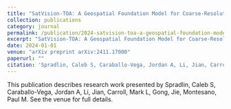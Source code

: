 ```yaml
---
title: "SatVision-TOA: A Geospatial Foundation Model for Coarse-Resolution All-Sky Remote Sensing Imagery"
collection: publications
category: journal
permalink: /publication/2024-satvision-toa-a-geospatial-foundation-model-for-coarse-resolution-all-sky-remote-sensing-imagery
excerpt: "SatVision-TOA: A Geospatial Foundation Model for Coarse-Resolution All-Sky Remote Sensing Imagery by Spradlin, Caleb S et al."
date: 2024-01-01
venue: "arXiv preprint arXiv:2411.17000"
paperurl: ""
citation: 'Spradlin, Caleb S, Caraballo-Vega, Jordan A, Li, Jian, Carroll, Mark L, Gong, Jie, Montesano, Paul M (2024). "SatVision-TOA: A Geospatial Foundation Model for Coarse-Resolution All-Sky Remote Sensing Imagery." <i>arXiv preprint arXiv:2411.17000</i>.'
---
```


This publication describes research work presented by Spradlin, Caleb S, Caraballo-Vega, Jordan A, Li, Jian, Carroll, Mark L, Gong, Jie, Montesano, Paul M. See the venue for full details.
